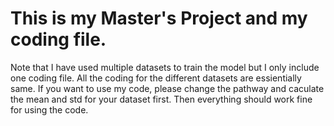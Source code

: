 # This is my Master's Project and my coding file.
Note that I have used multiple datasets to train the model but I only include one coding file.
All the coding for the different datasets are essientially same.
If you want to use my code, please change the pathway and caculate the mean and std for your dataset first.
Then everything should work fine for using the code.
